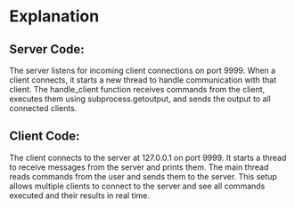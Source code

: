 # Explanation
## Server Code:

The server listens for incoming client connections on port 9999.
When a client connects, it starts a new thread to handle communication with that client.
The handle_client function receives commands from the client, executes them using subprocess.getoutput, and sends the output to all connected clients.

## Client Code:

The client connects to the server at 127.0.0.1 on port 9999.
It starts a thread to receive messages from the server and prints them.
The main thread reads commands from the user and sends them to the server.
This setup allows multiple clients to connect to the server and see all commands executed and their results in real time.
